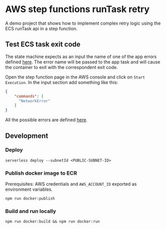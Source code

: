 # AWS step functions runTask retry

A demo project that shows how to implement complex retry logic using the ECS runTask api in a step function.

## Test ECS task exit code

The state machine expects as an input the name of one of the app errors defined [here](./src/app/errors.js). The error name will be passed to the app task and will cause the container to exit with the correspondent exit code.

Open the step function page in the AWS console and click on `Start Execution`. In the input section add something like this:

```json
{
    "commands": [
      "NetworkError"
    ]
}
```

All the possible errors are defined [here](./src/app/errors.js).

## Development

### Deploy

    serverless deploy --subnetId <PUBLIC-SUBNET-ID>

### Publish docker image to ECR

Prerequisites: AWS credentials and `AWS_ACCOUNT_ID` exported as environment variables.

    npm run docker:publish

### Build and run locally

    npm run docker:build && npm run docker:run
